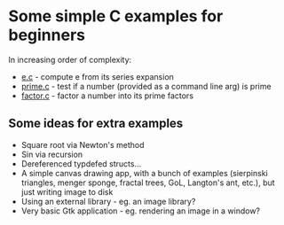 # Some simple C examples for beginners

In increasing order of complexity:

* [e.c](e.c) - compute e from its series expansion
* [prime.c](prime.c) - test if a number (provided as a command line arg) is prime
* [factor.c](factor.c) - factor a number into its prime factors


## Some ideas for extra examples

* Square root via Newton's method
* Sin via recursion
* Dereferenced typdefed structs...
* A simple canvas drawing app, with a bunch of examples (sierpinski triangles, menger sponge, fractal trees, GoL, Langton's ant, etc.), but just writing image to disk
* Using an external library - eg. an image library?
* Very basic Gtk application - eg. rendering an image in a window?

